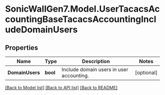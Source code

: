 # SonicWallGen7.Model.UserTacacsAccountingBaseTacacsAccountingIncludeDomainUsers

## Properties

Name | Type | Description | Notes
------------ | ------------- | ------------- | -------------
**DomainUsers** | **bool** | Include domain users in user accounting. | [optional] 

[[Back to Model list]](../README.md#documentation-for-models) [[Back to API list]](../README.md#documentation-for-api-endpoints) [[Back to README]](../README.md)


